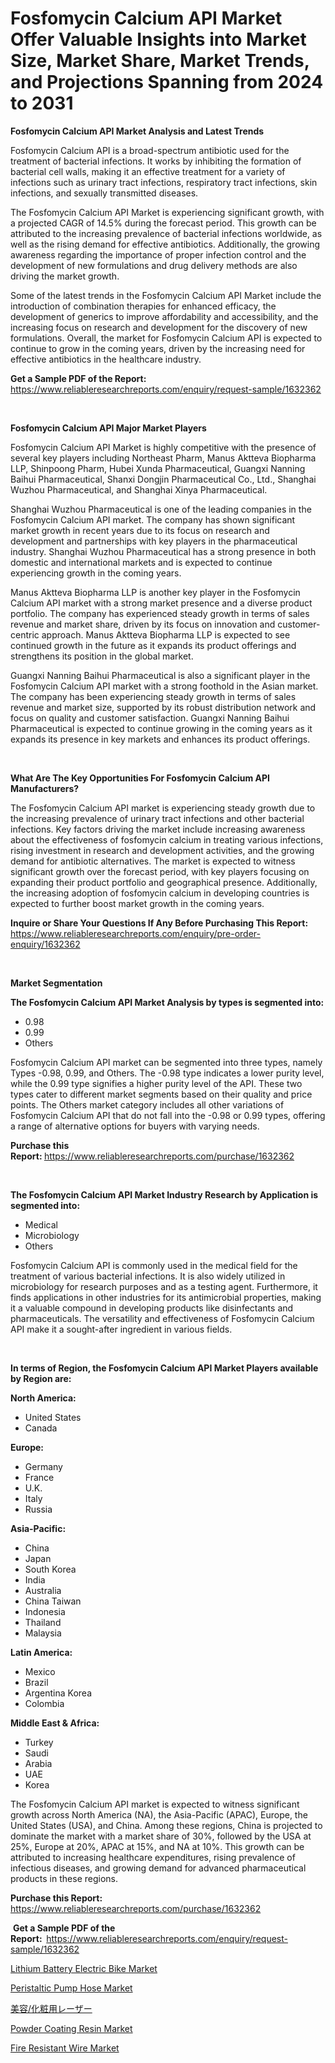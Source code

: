 <p><h1>Fosfomycin Calcium API Market Offer Valuable Insights into Market Size, Market Share, Market Trends, and Projections Spanning from 2024 to 2031</h1></p><p><strong>Fosfomycin Calcium API Market Analysis and Latest Trends</strong></p>
<p><p>Fosfomycin Calcium API is a broad-spectrum antibiotic used for the treatment of bacterial infections. It works by inhibiting the formation of bacterial cell walls, making it an effective treatment for a variety of infections such as urinary tract infections, respiratory tract infections, skin infections, and sexually transmitted diseases.</p><p>The Fosfomycin Calcium API Market is experiencing significant growth, with a projected CAGR of 14.5% during the forecast period. This growth can be attributed to the increasing prevalence of bacterial infections worldwide, as well as the rising demand for effective antibiotics. Additionally, the growing awareness regarding the importance of proper infection control and the development of new formulations and drug delivery methods are also driving the market growth.</p><p>Some of the latest trends in the Fosfomycin Calcium API Market include the introduction of combination therapies for enhanced efficacy, the development of generics to improve affordability and accessibility, and the increasing focus on research and development for the discovery of new formulations. Overall, the market for Fosfomycin Calcium API is expected to continue to grow in the coming years, driven by the increasing need for effective antibiotics in the healthcare industry.</p></p>
<p><strong>Get a Sample PDF of the Report:&nbsp;</strong> <a href="https://www.reliableresearchreports.com/enquiry/request-sample/1632362">https://www.reliableresearchreports.com/enquiry/request-sample/1632362</a></p>
<p>&nbsp;</p>
<p><strong>Fosfomycin Calcium API Major Market Players</strong></p>
<p><p>Fosfomycin Calcium API Market is highly competitive with the presence of several key players including Northeast Pharm, Manus Aktteva Biopharma LLP, Shinpoong Pharm, Hubei Xunda Pharmaceutical, Guangxi Nanning Baihui Pharmaceutical, Shanxi Dongjin Pharmaceutical Co., Ltd., Shanghai Wuzhou Pharmaceutical, and Shanghai Xinya Pharmaceutical. </p><p>Shanghai Wuzhou Pharmaceutical is one of the leading companies in the Fosfomycin Calcium API market. The company has shown significant market growth in recent years due to its focus on research and development and partnerships with key players in the pharmaceutical industry. Shanghai Wuzhou Pharmaceutical has a strong presence in both domestic and international markets and is expected to continue experiencing growth in the coming years.</p><p>Manus Aktteva Biopharma LLP is another key player in the Fosfomycin Calcium API market with a strong market presence and a diverse product portfolio. The company has experienced steady growth in terms of sales revenue and market share, driven by its focus on innovation and customer-centric approach. Manus Aktteva Biopharma LLP is expected to see continued growth in the future as it expands its product offerings and strengthens its position in the global market.</p><p>Guangxi Nanning Baihui Pharmaceutical is also a significant player in the Fosfomycin Calcium API market with a strong foothold in the Asian market. The company has been experiencing steady growth in terms of sales revenue and market size, supported by its robust distribution network and focus on quality and customer satisfaction. Guangxi Nanning Baihui Pharmaceutical is expected to continue growing in the coming years as it expands its presence in key markets and enhances its product offerings.</p></p>
<p>&nbsp;</p>
<p><strong>What Are The Key Opportunities For Fosfomycin Calcium API Manufacturers?</strong></p>
<p><p>The Fosfomycin Calcium API market is experiencing steady growth due to the increasing prevalence of urinary tract infections and other bacterial infections. Key factors driving the market include increasing awareness about the effectiveness of fosfomycin calcium in treating various infections, rising investment in research and development activities, and the growing demand for antibiotic alternatives. The market is expected to witness significant growth over the forecast period, with key players focusing on expanding their product portfolio and geographical presence. Additionally, the increasing adoption of fosfomycin calcium in developing countries is expected to further boost market growth in the coming years.</p></p>
<p><strong>Inquire or Share Your Questions If Any Before Purchasing This Report:</strong> <a href="https://www.reliableresearchreports.com/enquiry/pre-order-enquiry/1632362">https://www.reliableresearchreports.com/enquiry/pre-order-enquiry/1632362</a></p>
<p>&nbsp;</p>
<p><strong>Market Segmentation</strong></p>
<p><strong>The Fosfomycin Calcium API Market Analysis by types is segmented into:</strong></p>
<p><ul><li>0.98</li><li>0.99</li><li>Others</li></ul></p>
<p><p>Fosfomycin Calcium API market can be segmented into three types, namely Types -0.98, 0.99, and Others. The -0.98 type indicates a lower purity level, while the 0.99 type signifies a higher purity level of the API. These two types cater to different market segments based on their quality and price points. The Others market category includes all other variations of Fosfomycin Calcium API that do not fall into the -0.98 or 0.99 types, offering a range of alternative options for buyers with varying needs.</p></p>
<p><strong>Purchase this Report:&nbsp;</strong><a href="https://www.reliableresearchreports.com/purchase/1632362">https://www.reliableresearchreports.com/purchase/1632362</a></p>
<p>&nbsp;</p>
<p><strong>The Fosfomycin Calcium API Market Industry Research by Application is segmented into:</strong></p>
<p><ul><li>Medical</li><li>Microbiology</li><li>Others</li></ul></p>
<p><p>Fosfomycin Calcium API is commonly used in the medical field for the treatment of various bacterial infections. It is also widely utilized in microbiology for research purposes and as a testing agent. Furthermore, it finds applications in other industries for its antimicrobial properties, making it a valuable compound in developing products like disinfectants and pharmaceuticals. The versatility and effectiveness of Fosfomycin Calcium API make it a sought-after ingredient in various fields.</p></p>
<p>&nbsp;</p>
<p><strong>In terms of Region, the Fosfomycin Calcium API Market Players available by Region are:</strong></p>
<p>
    <p> <strong> North America: </strong>
        <ul>
            <li>United States</li>
            <li>Canada</li>
        </ul>
        </p> 
    <p> <strong> Europe: </strong>
        <ul>
            <li>Germany</li>
            <li>France</li>
            <li>U.K.</li>
            <li>Italy</li>
            <li>Russia</li>
        </ul>
        </p> 
    <p> <strong> Asia-Pacific: </strong>
        <ul>
            <li>China</li>
            <li>Japan</li>
            <li>South Korea</li>
            <li>India</li>
            <li>Australia</li>
            <li>China Taiwan</li>
            <li>Indonesia</li>
            <li>Thailand</li>
            <li>Malaysia</li>
        </ul>
        </p> 
    <p> <strong> Latin America: </strong>
        <ul>
            <li>Mexico</li>
            <li>Brazil</li>
            <li>Argentina Korea</li>
            <li>Colombia</li>
        </ul>
        </p> 
    <p> <strong> Middle East & Africa: </strong>
        <ul>
            <li>Turkey</li>
            <li>Saudi</li>
            <li>Arabia</li>
            <li>UAE</li>
            <li>Korea</li>
        </ul>
    </p>
    </p>
<p><p>The Fosfomycin Calcium API market is expected to witness significant growth across North America (NA), the Asia-Pacific (APAC), Europe, the United States (USA), and China. Among these regions, China is projected to dominate the market with a market share of 30%, followed by the USA at 25%, Europe at 20%, APAC at 15%, and NA at 10%. This growth can be attributed to increasing healthcare expenditures, rising prevalence of infectious diseases, and growing demand for advanced pharmaceutical products in these regions.</p></p>
<p><strong>Purchase this Report: </strong><a href="https://www.reliableresearchreports.com/purchase/1632362">https://www.reliableresearchreports.com/purchase/1632362</a></p>
<p>&nbsp;<strong>Get a Sample PDF of the Report:&nbsp;&nbsp;</strong><a href="https://www.reliableresearchreports.com/enquiry/request-sample/1632362">https://www.reliableresearchreports.com/enquiry/request-sample/1632362</a></p>
<p><strong></strong></p>
<p><p><a href="https://view.publitas.com/reportprime-1/lithium-battery-electric-bike-market-analysis-examines-its-scope-on-growth-opportunities-and-forecasted-trends-spanning-from-2024-to-2031/">Lithium Battery Electric Bike Market</a></p><p><a href="https://sore-arch-6db.notion.site/Peristaltic-Pump-Hose-Market-Furnish-Information-about-Market-Size-Market-Share-Market-Dynamics-a-65ced6a1a667446292896f735d051497">Peristaltic Pump Hose Market</a></p><p><a href="https://medium.com/@joniki_bangla07/%E7%BE%8E%E5%AE%B9-%E7%BE%8E%E5%AE%B9-%E3%83%AC%E3%83%BC%E3%82%B6%E3%83%BC%E3%83%9E%E3%83%BC%E3%82%B1%E3%83%83%E3%83%88-%E3%82%B5%E3%82%A4%E3%82%BA%E3%81%AF-%E3%82%B0%E3%83%AD%E3%83%BC%E3%83%90%E3%83%AB%E6%A5%AD%E7%95%8C%E3%81%AB%E3%81%8A%E3%81%91%E3%82%8B%E6%9C%80%E9%81%A9%E3%81%AA%E3%83%9E%E3%83%BC%E3%82%B1%E3%83%86%E3%82%A3%E3%83%B3%E3%82%B0%E3%83%81%E3%83%A3%E3%83%8D%E3%83%AB%E3%82%92%E7%A4%BA%E3%81%97%E3%81%A6%E3%81%84%E3%81%BE%E3%81%99-b6a65ddbabaa">美容/化粧用レーザー</a></p><p><a href="https://view.publitas.com/reportprime-1/powder-coating-resin-market-insights-market-players-and-forecast-till-2031/">Powder Coating Resin Market</a></p><p><a href="https://confirmed-shield-e13.notion.site/Fire-Resistant-Wire-Market-Size-Market-Trends-and-Growth-Outlook-forecasted-for-period-from-2024-t-011e662fa9fe4c669d11d80d060b9aa6">Fire Resistant Wire Market</a></p></p>